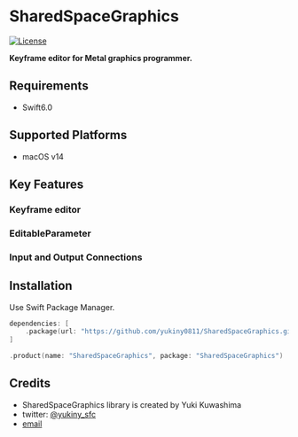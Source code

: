 # SharedSpaceGraphics

[![License](https://img.shields.io/github/license/yukiny0811/swifty-creatives)](https://github.com/yukiny0811/SharedSpaceGraphics/blob/main/LICENSE)

__Keyframe editor for Metal graphics programmer.__    

## Requirements

- Swift6.0

## Supported Platforms

- macOS v14

## Key Features

### Keyframe editor

### EditableParameter

### Input and Output Connections

## Installation

Use Swift Package Manager.

```.swift
dependencies: [
    .package(url: "https://github.com/yukiny0811/SharedSpaceGraphics.git", branch: "main")
]
```

```.swift
.product(name: "SharedSpaceGraphics", package: "SharedSpaceGraphics")
```

## Credits
- SharedSpaceGraphics library is created by Yuki Kuwashima
- twitter: [@yukiny_sfc](https://twitter.com/yukiny_sfc)
- [email](yukiny0811@gmail.com)
